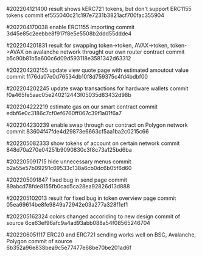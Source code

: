 #202204121400
    result shows kERC721 tokens, but don't support ERC1155 tokens
    commit ef555040c21c197e7231b3821acf700fac355904

#202204170038
    enable ERC1155 importing
    commit 3d45e85c2eebbe8f917f8e5e5508b2ddd55ddde4

#202204201831
    result for swapping token->token, AVAX->token, token->AVAX on avalanche network throught our own router contract
    commit b5c90b81b5a600c6d09d593118e3581342d63312

#202204202155
    update view quote page with estimated amoutout value
    commit 1176da07e0d76534db10f8d759375c4fd4bdbf00

#202204202245
    update swap transactions for hardware wallets
    commit f0a465fe5aac05e240212443f05035d83432d98b

#202204222219
    estimate gas on our smart contract
    commit edbf6e0c3186c7cf0ef6760ff067c39f1a01f6a7

#202204230239
    enable swap through our contract on Polygon network
    commit 83604f47fde4d29873e6663cf5aa1ba2c0215c66

#202205082333
    show tokens of account on certain network
    commit 848d70a270e04251b9090830c3f8c73a125bd6ba

#202205091715
    hide unnecessary menus
    commit b2a55e57b09291c69533c138a6cb0dc6b05f6d60

#202205091847
    fixed bug in send page
    commit 89abcd78fde8155fb0cad5ca28ea92826d13d888

#202205102013
    result for fixed bug in token overview page
    commit 05ea69614be8fe9849a72942e03a277a328f1ef1

#202205162324
    colors changed accoriding to new design
    commit of source 6ce63ef96afc9a4ad93abb088a54f08565246704

#202206051117
    ERC20 and ERC721 sending works well on BSC, Avalanche, Polygon
    commit of source 6b352a96e838bea9c5e77477e68be70be201ad6f